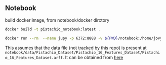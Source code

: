 
## Notebook

build docker image, from notebook/docker dirctory
```bash
docker build -t pistachio_notebook:latest .
```

```bash
docker run --rm  --name jupy -p 6372:8888 -v ${PWD}/notebook:/home/jovyan/work/pistachio pistachio_notebook:latest
```

This assumes that the data file (not tracked by this repo) is present at `notebook/data/Pistachio_Dataset/Pistachio_16_Features_Dataset/Pistachio_16_Features_Dataset.arff`. It can be obtained from [here](https://www.kaggle.com/datasets/muratkokludataset/pistachio-image-dataset)



